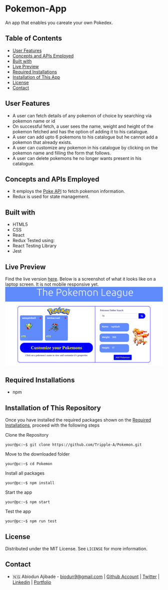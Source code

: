 # Pokemon-App
An app that enables you careate your own Pokedex.

## Table of Contents

* [User Features](#user-features)
* [Concepts and APIs Employed](#concepts-and-apis-employed)
* [Built with](#built-with)
* [Live Preview](#live-preview)
* [Required Installations](#required-installations)
* [Installation of This App](#instalation)
* [License](#license)
* [Contact](#contact)


<!-- User features -->
## User Features
* A user can fetch details of any pokemon of choice by searching via pokemon name or id
* On successful fetch, a user sees the name, weight and height of the pokemon fetched and has the option of adding it to his catalogue.
* A user can add upto 6 pokemons to his catalogue but he cannot add a pokemon that already exists.
* A user can customize any pokemon in his catalogue by clicking on the pokemon name and filling the form that follows.
* A user can delete pokemons he no longer wants present in his catalogue.

<!-- concepts and apis employed -->
## Concepts and APIs Employed
* It employs the [Poke API](https://pokeapi.co/) to fetch pokemon information.
* Redux is used for state management.

<!-- BUILT wITH -->
## Built with
* HTML5
* CSS
* React
* Redux
Tested using: 
* React Testing Library
* Jest


<!-- LIVE PREVIEW -->
## Live Preview
Find the live version [here](https://weather-gypsy.herokuapp.com/).
Below is a screenshot of what it looks like on a laptop screen. It is not mobile responsive yet.
![Image](/src/images/pokemonProof.png)

<!-- REQUIRED INSTALLATION -->
## Required Installations
* npm

<!-- INSTALLATION -->
## Installation of This Repository

Once you have installed the required packages shown on the [Required Installations](#required-installations), proceed with the following steps

Clone the Repository

```Shell
your@pc:~$ git clone https://github.com/Tripple-A/Pokemon.git
```

Move to the downloaded folder

```Shell
your@pc:~$ cd Pokemon
```

Install all packages

```Shell
your@pc:~$ npm install
```

Start the app

```Shell
your@pc:~$ npm start
```

Test the app

```Shell
your@pc:~$ npm run test
```

## License

Distributed under the MIT License. See `LICENSE` for more information.

<!-- CONTACT -->
## Contact
* 🇳🇬  Abiodun Ajibade - biodun9@gmail.com | [Github Account](https://github.com/Tripple-A) | [Twitter](https://twitter.com/AbiodunAjibade3) | [Linkedin](https://linkedin.com/in/abiodun-ajibade) | [Portfolio](https://abiodun-ajibade.netlify.app/)
